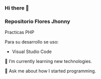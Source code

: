 ### Hi there 👋
### Repositorio Flores Jhonny

Practicas PHP

Para su desarrollo se uso:

- Visual Studio Code

🌱 I’m currently learning new technologies.

💬 Ask me about how I started programming.
